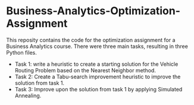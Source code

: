 # Business-Analytics-Optimization-Assignment
This reposity contains the code for the optimization assignment for a Business Analytics course. 
There were three main tasks, resulting in three Python files.

* Task 1: write a heuristic to create a starting solution for the Vehicle Routing Problem based on the Nearest Neighbor method.
* Task 2: Create a Tabu-search improvement heuristic to improve the solution from task 1.
* Task 3: Improve upon the solution from task 1 by applying Simulated Annealing. 
